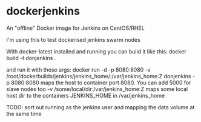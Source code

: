 # dockerjenkins
An "offline" Docker image for Jenkins on CentOS/RHEL

I'm using this to test dockerised jenkins swarm nodes

With docker-latest installed and running you can build it like this:
docker build -t donjenkins .

and run it with these args:
docker run -d -p 8080:8080 -v /root/dockerbuilds/jenkins/jenkins_home/:/var/jenkins_home:Z donjenkins
 -p 8080:8080 maps the host to container port 8080. You can add 5000 for slave nodes too
 -v /some/local/dir:/var/jenkins_home:Z maps some local host dir to the containers JENKINS_HOME in /var/jenkins_home

TODO:
sort out running as the jenkins user and mapping the data volume at the same time
